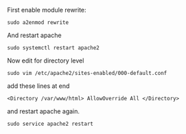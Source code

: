 First enable module rewrite:

`sudo a2enmod rewrite`


And restart apache


`sudo systemctl restart apache2`


Now edit for directory level


`sudo vim /etc/apache2/sites-enabled/000-default.conf`


add these lines at end


`<Directory /var/www/html>
    AllowOverride All
 </Directory>`

and restart apache again.

`sudo service apache2 restart`
